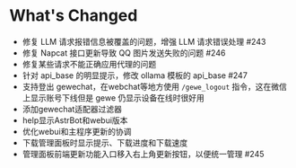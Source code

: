 # What's Changed

- 修复 LLM 请求报错信息被覆盖的问题，增强 LLM 请求错误处理 #243
- 修复 Napcat 接口更新导致 QQ 图片发送失败的问题 #246
- 修复某些请求不能正确应用代理的问题
- 针对 api_base 的明显提示，修改 ollama 模板的 api_base #247
- 支持登出 gewechat，在webchat等地方使用 `/gewe_logout` 指令，这在微信上显示账号下线但是 gewe 仍显示设备在线时很好用
- 添加gewechat适配器过滤器
- help显示AstrBot和webui版本
- 优化webui和主程序更新的协调
- 下载管理面板时显示提示、下载进度和下载速度
- 管理面板前端更新功能入口移入右上角更新按钮，以便统一管理 #245